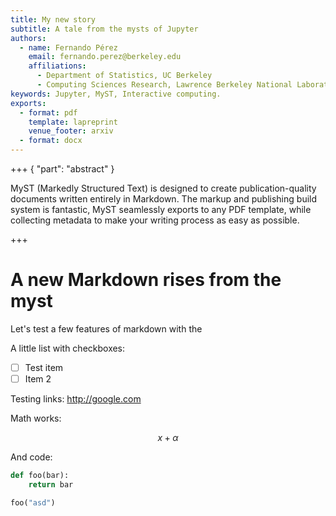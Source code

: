 ```yaml
---
title: My new story
subtitle: A tale from the mysts of Jupyter
authors:
  - name: Fernando Pérez
    email: fernando.perez@berkeley.edu
    affiliations:
      - Department of Statistics, UC Berkeley
      - Computing Sciences Research, Lawrence Berkeley National Laboratory
keywords: Jupyter, MyST, Interactive computing.
exports:
  - format: pdf
    template: lapreprint
    venue_footer: arxiv
  - format: docx
---
```


+++ { "part": "abstract" }

MyST (Markedly Structured Text) is designed to create publication-quality documents
written entirely in Markdown. The markup and publishing build system is fantastic,
MyST seamlessly exports to any PDF template, while collecting metadata to make your
writing process as easy as possible.

+++
# A new Markdown rises from the myst

Let's test a few features of markdown with the 

A little list with checkboxes:

- [ ] Test item
- [ ] Item 2

Testing links: http://google.com

Math works:

$$
x+\alpha
$$

And code: 

```python
def foo(bar):
    return bar

foo("asd")
```
